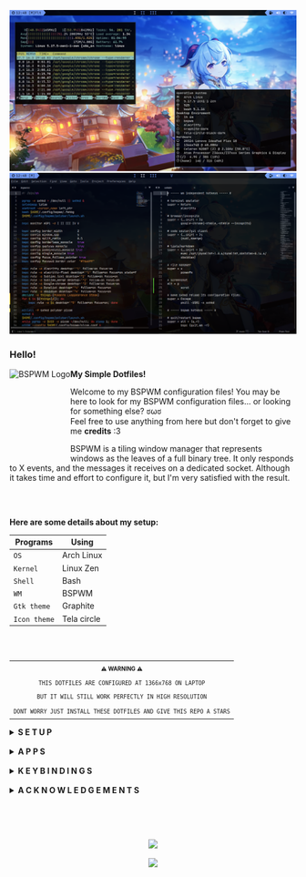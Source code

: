 ![Desktop](/.github/assets/Desktop.png "BSPWM")
![Desktop](/.github/assets/Sublime.png "BSPWM")

### Hello!
<a href="https://github.com/baskerville/bspwm"><img alt="BSPWM Logo" height="150" align = "left" src="https://github.com/baskerville/bspwm/blob/1560df35be303807052c235634eb8d59415c37ff/artworks/bspwm_logo.svg"></a>

<b>  My Simple Dotfiles!  </b>

Welcome to my BSPWM configuration files! 
You may be here to look for my BSPWM configuration files... or looking for something else? ಠωಠ <br>
Feel free to use anything from here but don't forget to give me **credits** :3

BSPWM is a tiling window manager that represents windows as the leaves of a full binary tree.
It only responds to X events, and the messages it receives on a dedicated socket. 
Although it takes time and effort to configure it, but I'm very satisfied with the result.

<h2></h2><br>

**Here are some details about my setup:**

| Programs     | Using       |
| ------------ | ----------- |
| `OS`         | Arch Linux  |
| `Kernel`     | Linux Zen   |
| `Shell`      | Bash        |
| `WM`         | BSPWM       |
| `Gtk theme`  | Graphite    |
| `Icon theme` | Tela circle |

<h2></h2><br>

<table align="right">
  <tr>
    <th align="center">
      <sup><sub>⚠ WARNING ⚠</sub></sup>
    </th>
  </tr>
  <tr>
    <td align="center">
      <sup>
         <sub>
            <samp>
                  THIS DOTFILES ARE CONFIGURED AT 1366x768 ON LAPTOP
               <p align="center">
                  BUT IT WILL STILL WORK PERFECTLY IN HIGH RESOLUTION
               </p>
                  DONT WORRY JUST INSTALL THESE DOTFILES AND GIVE THIS REPO A STARS
            </samp>
         </sub>
      </sup>
    </td>
  </tr>
</table>

<details>
<summary><strong>S E T U P</strong></summary>

   > This setup only provided for **Arch Linux** (and all Arch-based distributions)

   > Some of these applications are available in the **Arch Linux User Repository** [(AUR)](https://aur.archlinux.org), to install them you need a [Pacman wrapper](https://wiki.archlinux.org/title/AUR_helpers#Pacman_wrappers). <br> I use [Yay](https://github.com/Jguer/yay)

  1. ### Install git and yay

      + #### Git

         ```sh
         sudo pacman -S git --needed
         ```

      + #### Yay

         ```sh
         git clone https://aur.archlinux.org/yay.git
         cd yay/
         makepkg -si PKGBUILD
         ```

  2. ### Install dependencies

      + #### Dependencies

        > I install these dependencies after a simple Arch Linux installation.
        
         ```sh
         yay -Sy xorg xorg-server xorg-xinit xorg-xbacklight xorg-xsetroot xorg-setxkbmap \
         xf86-video-intel pipewire pipewire-alsa pipewire-jack pipewire-pulse \
         pipewire-media-session htop neofetch rofi polybar ranger tree alacritty python \
         python-pip tk betterlockscreen noto-fonts noto-fonts-extra noto-fonts-emoji \
         noto-fonts-cjk lxappearance-gtk3 pcmanfm google-chrome polkit bspwm sxhkd --needed
         ```
         > Chage xf86-video-intel to another [Driver](https://wiki.archlinux.org/title/Xorg#Driver_installation)

   3. ### Install needed fonts

      You will need to install a few fonts (mainly icon fonts) in order for text and icons to be rendered properly.

      Necessary fonts:
      + **BitStream**  - [here](https://github.com/ryanoasis/nerd-fonts/releases/download/v2.1.0/BitstreamVeraSansMono.zip)
      + **DejaVu**  - [here](https://github.com/ryanoasis/nerd-fonts/releases/download/v2.1.0/DejaVuSansMono.zip)
      + **Hack**  - [here](https://github.com/ryanoasis/nerd-fonts/releases/download/v2.1.0/Hack.zip)
      + **JetBrains**  - [here](https://github.com/ryanoasis/nerd-fonts/releases/download/v2.1.0/JetBrainsMono.zip)
      + **Feather** - This font is included in my dotfiles > .fonts, needed for the icons in rofi.

      For more **Nerd Fonts** visit the [website](https://www.nerdfonts.com/).

      Once you download them and unpack them, place them into `~/.fonts` or `~/.local/share/fonts`
      or use my fonts by moving them to the `~/` directory and run this command for your system to 
      detect the newly installed fonts.

      ```sh
      fc-cache -fv
      ```
   
   4. ### Install my BSPWM configuration files

      > Clone this repository

      ```sh
      git clone https://github.com/PyLess/dotfiles-bspwm.git
      cd dotfiles-bspwm
      ```

      > Copy configs and fonts files

      ```sh
      cp -r .config/* ~/.config/
      cp -r .fonts/* ~/
      cp .xinitrc ~/
      ```

      > If you use a laptop copy this file to be able to click on tap

      ```sh
      sudo cp 02-touchpad-ttc.conf /etc/X11/xorg.conf.d
      ```

   5. ### Configure stuff

      The relevant files are inside in `~/.config/bspwm` directory.

      + #### Polybar

        > Directory polybar/

         In `config.ini` is *My Status Bar* configuration where I define my preferences.
         You should change this to your liking.

      * #### Rofi

        > Directory rofi/

         Here you'll find the menus that I usually use.
         If you want to add more, you can place theme in bin/ and themes/ respectively.

      * #### Background

        > Script .fehbg

         This is a simple script to set my background.
         Edit the file and add your image in the directory corresponding.

      * #### BSPWM config

        > Window Manager configuration

         In `bspwmrc` I've some auto start processes, window manager configuration and rules for applications.
         You should change the monitor in case of is different.

      * #### Picom

        > Compositor configuration

         In `picom.conf` I defined some of the composer values that are to my liking.
         Change the file if you want.

   6. ### Log in
        
        Lastly, reboot your system and log in into `BSPWM` with xinit tapping `startx`.

</details><br>

<details>
<summary><strong>A P P S</strong></summary><br>

|     Application    |   Description    |
| ------------------ | ---------------- |
| `Alacritty`        | Terminal         |
| `Sublime Text`     | Code editor      |
| `Sublime Merge`    | Git client       |
| `Google chrome`    | Browser          |
| `Dynalist`         | Simple lists     |
| `Obsidian`         | Markdown         |
| `Pcmanfm`          | File manager     |
| `Polybar`          | Status bar       |
| `Rofi`             | App launcher     |
| `Picom`            | Compositor       |
| `Htop`             | Process viewer   |
| `Neofetch`         | Information tool |
| `Scrot`            | Screenshot       |
| `Feh`              | Image viewer     |
| `Betterlockscreen` | Lock screen      |

> Download and install [Sublime Text](https://www.sublimetext.com/docs/linux_repositories.html#pacman) / [Sublime Merge](https://www.sublimemerge.com/docs/linux_repositories#pacman)

> Download [Dynalist](https://dynalist.io/download) / [Obsidian](https://obsidian.md/download) and extract the file to the /opt folder   

</details><br>

<details>
<summary><strong>K E Y B I N D I N G S</strong></summary><br>

|        Keybindings        |                 Function                 |
| --------------------------| ---------------------------------------- |
| `Super + Return`          | Launch (Alacritty)                       |
| `Super + A`               | Launch (Google chrome)                   |
| `Super + Shift + A`       | Launch (Google chrome incognito)         |
| `Super + S`               | Launch (Sublime Text)                    |
| `Super + Shift + S`       | Launch (Sublime Merge)                   |
| `Super + D`               | Launch (Dynalist)                        |
| `Super + Shift + D`       | Launch (Obsidian)                        |
| `Super + X`               | Launch (Pcmanfm)                         |
| `Super + Z`               | Launch (Rofi)                            |
| `Alt + {A,S,D}`           | Menus/Applets {windows,powermenu,network}|
| `Super + {Shift + }W`     | Close/Kill Window                        |
| `Super + {1-5}`           | Switches to Workspace 1 to 5             |
| `Super + Shift + {1-9,0}` | Move Apps/Windows to Workspace 1 to 5    |
| `Super + Ctrl + {Z,X,A,S}`| Flags {marked,locked,sticky,private}     |
| `Alt + P`                 | Screenshot                               |
| `Alt + Tab`               | Focus next window floating               |
| `Alt + Shift + Tab`       | Focus previous window floating           |
| `Alt + U`                 | Increase window gap                      |
| `Alt + I`                 | Decrease window gap                      |
| `Super + Minus`           | Hide windows                             |

> To launch Dynalist/Obsidian you need to have the same version in the sxhkdrc configuration and keep the folder in the /opt directory

</details><br>

<details>
<summary><strong>A C K N O W L E D G E M E N T S</strong></summary><br>

**Special thanks to**

+ [`rxyhn`](https://github.com/rxyhn)
+ [`vinceliuice`](https://github.com/vinceliuice)
+ [`adi1090x`](https://github.com/adi1090x)
+ [`axyl-os`](https://github.com/axyl-os/axyl-bspwm)

</details><br>

<h2></h2><br>

<p align="center"><img src="https://raw.githubusercontent.com/catppuccin/catppuccin/dev/assets/footers/gray0_ctp_on_line.svg?sanitize=true" /></p>
<p align="center"><a href="https://github.com/PyLess/dotfiles-bspwm/blob/main/.github/LICENSE"><img src="https://img.shields.io/static/v1.svg?style=flat-square&label=License&message=GPL-3.0&logoColor=eceff4&logo=github&colorA=061115&colorB=67AFC1"/></a></p>
